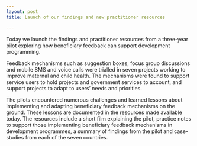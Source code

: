 ```yaml
---
layout: post
title: Launch of our findings and new practitioner resources

---
```


Today we launch the findings and practitioner resources from a three-year pilot exploring how beneficiary feedback can support development programming.

Feedback mechanisms such as suggestion boxes, focus group discussions and mobile SMS and voice calls were trialled in seven projects working to improve maternal and child health. The mechanisms were found to support service users to hold projects and government services to account, and support projects to adapt to users’ needs and priorities.

The pilots encountered numerous challenges and learned lessons about implementing and adapting beneficiary feedback mechanisms on the ground. These lessons are documented in the resources made available today. The resources include a short film explaining the pilot, practice notes to support those implementing beneficiary feedback mechanisms in development programmes, a summary of findings from the pilot and case-studies from each of the seven countries.
